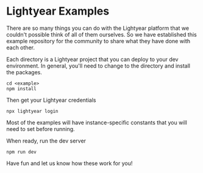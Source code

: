 # Lightyear Examples

There are so many things you can do with the Lightyear platform that we couldn't possible think of all of them ourselves. So we have established this example repository for the community to share what they have done with each other.

Each directory is a Lightyear project that you can deploy to your dev environment. In general, you'll need to change to the directory and install the packages.

```shell
cd <example>
npm install
```

Then get your Lightyear credentials

```shell
npx lightyear login
```

Most of the examples will have instance-specific constants that you will need to set before running.

When ready, run the dev server

```shell
npm run dev
```

Have fun and let us know how these work for you!
